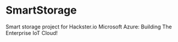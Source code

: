 # SmartStorage
Smart storage project for Hackster.io Microsoft Azure: Building The Enterprise IoT Cloud!
